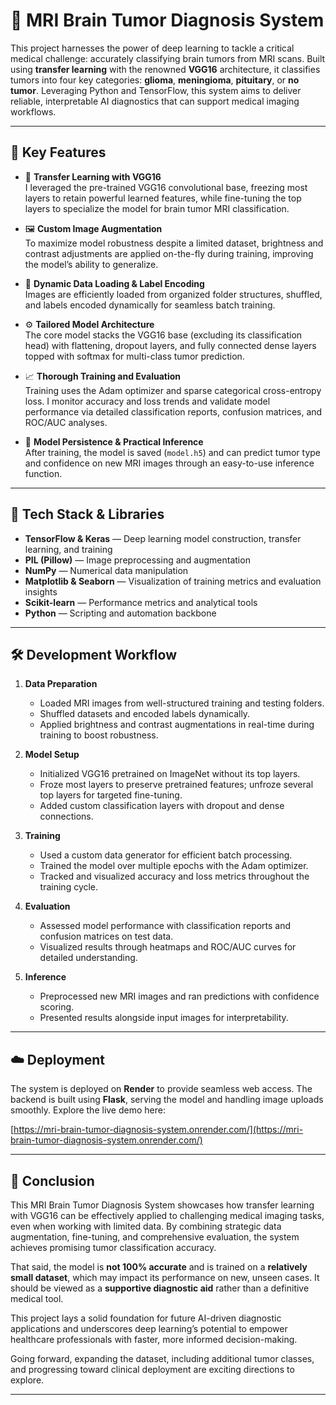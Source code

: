 # 🧠 MRI Brain Tumor Diagnosis System

This project harnesses the power of deep learning to tackle a critical medical challenge: accurately classifying brain tumors from MRI scans. Built using **transfer learning** with the renowned **VGG16** architecture, it classifies tumors into four key categories: **glioma**, **meningioma**, **pituitary**, or **no tumor**. Leveraging Python and TensorFlow, this system aims to deliver reliable, interpretable AI diagnostics that can support medical imaging workflows.

---

## 🚀 Key Features

- 🧬 **Transfer Learning with VGG16**  
  I leveraged the pre-trained VGG16 convolutional base, freezing most layers to retain powerful learned features, while fine-tuning the top layers to specialize the model for brain tumor MRI classification.

- 🖼️ **Custom Image Augmentation**  
  To maximize model robustness despite a limited dataset, brightness and contrast adjustments are applied on-the-fly during training, improving the model’s ability to generalize.

- 🔢 **Dynamic Data Loading & Label Encoding**  
  Images are efficiently loaded from organized folder structures, shuffled, and labels encoded dynamically for seamless batch training.

- ⚙️ **Tailored Model Architecture**  
  The core model stacks the VGG16 base (excluding its classification head) with flattening, dropout layers, and fully connected dense layers topped with softmax for multi-class tumor prediction.

- 📈 **Thorough Training and Evaluation**  
  Training uses the Adam optimizer and sparse categorical cross-entropy loss. I monitor accuracy and loss trends and validate model performance via detailed classification reports, confusion matrices, and ROC/AUC analyses.

- 💾 **Model Persistence & Practical Inference**  
  After training, the model is saved (`model.h5`) and can predict tumor type and confidence on new MRI images through an easy-to-use inference function.

---

## 🧰 Tech Stack & Libraries

- **TensorFlow & Keras** — Deep learning model construction, transfer learning, and training  
- **PIL (Pillow)** — Image preprocessing and augmentation  
- **NumPy** — Numerical data manipulation  
- **Matplotlib & Seaborn** — Visualization of training metrics and evaluation insights  
- **Scikit-learn** — Performance metrics and analytical tools  
- **Python** — Scripting and automation backbone  

---

## 🛠️ Development Workflow

1. **Data Preparation**  
   - Loaded MRI images from well-structured training and testing folders.  
   - Shuffled datasets and encoded labels dynamically.  
   - Applied brightness and contrast augmentations in real-time during training to boost robustness.

2. **Model Setup**  
   - Initialized VGG16 pretrained on ImageNet without its top layers.  
   - Froze most layers to preserve pretrained features; unfroze several top layers for targeted fine-tuning.  
   - Added custom classification layers with dropout and dense connections.

3. **Training**  
   - Used a custom data generator for efficient batch processing.  
   - Trained the model over multiple epochs with the Adam optimizer.  
   - Tracked and visualized accuracy and loss metrics throughout the training cycle.

4. **Evaluation**  
   - Assessed model performance with classification reports and confusion matrices on test data.  
   - Visualized results through heatmaps and ROC/AUC curves for detailed understanding.

5. **Inference**  
   - Preprocessed new MRI images and ran predictions with confidence scoring.  
   - Presented results alongside input images for interpretability.

---

## ☁️ Deployment

The system is deployed on **Render** to provide seamless web access. The backend is built using **Flask**, serving the model and handling image uploads smoothly. Explore the live demo here:

[https://mri-brain-tumor-diagnosis-system.onrender.com/](https://mri-brain-tumor-diagnosis-system.onrender.com/)

---

## 🎯 Conclusion

This MRI Brain Tumor Diagnosis System showcases how transfer learning with VGG16 can be effectively applied to challenging medical imaging tasks, even when working with limited data. By combining strategic data augmentation, fine-tuning, and comprehensive evaluation, the system achieves promising tumor classification accuracy.

That said, the model is **not 100% accurate** and is trained on a **relatively small dataset**, which may impact its performance on new, unseen cases. It should be viewed as a **supportive diagnostic aid** rather than a definitive medical tool.

This project lays a solid foundation for future AI-driven diagnostic applications and underscores deep learning’s potential to empower healthcare professionals with faster, more informed decision-making.

Going forward, expanding the dataset, including additional tumor classes, and progressing toward clinical deployment are exciting directions to explore.

---
